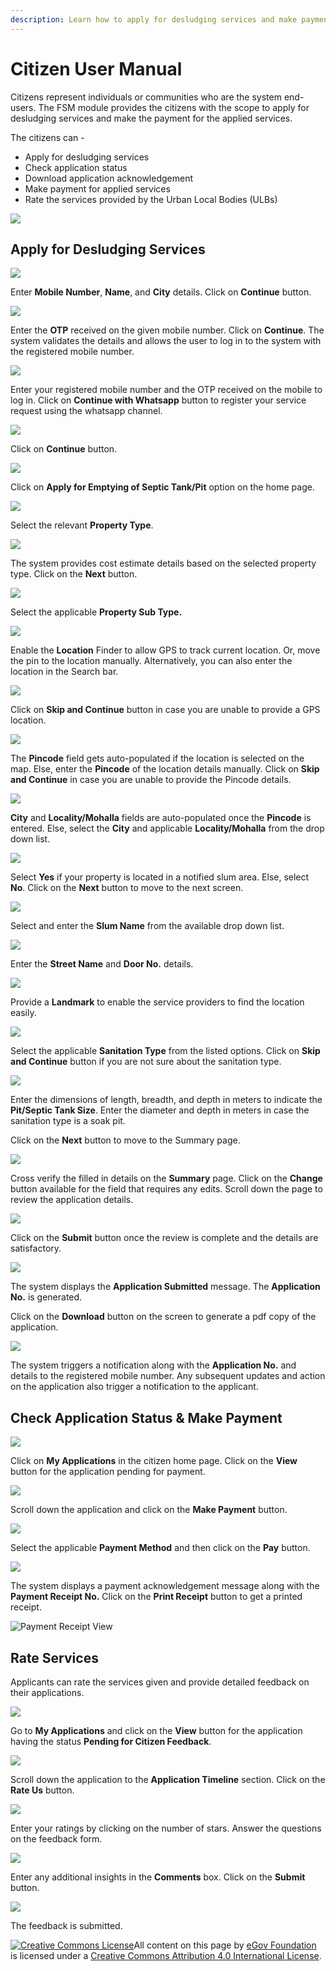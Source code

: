 ```yaml
---
description: Learn how to apply for desludging services and make payment online
---
```


# Citizen User Manual

Citizens represent individuals or communities who are the system end-users. The FSM module provides the citizens with the scope to apply for desludging services and make the payment for the applied services.

The citizens can -

* Apply for desludging services
* Check application status
* Download application acknowledgement
* Make payment for applied services
* Rate the services provided by the Urban Local Bodies \(ULBs\)

![](../../../.gitbook/assets/citizen-user-services.png)

## Apply for Desludging Services

![](../../../.gitbook/assets/rcr1.png)

Enter **Mobile Number**, **Name**, and **City** details. Click on **Continue** button.

![](../../../.gitbook/assets/rcr2.png)

Enter the **OTP** received on the given mobile number. Click on **Continue**. The system validates the details and allows the user to log in to the system with the registered mobile number.

![](../../../.gitbook/assets/rcl1.png)

Enter your registered mobile number and the OTP received on the mobile to log in. Click on **Continue with Whatsapp** button to register your service request using the whatsapp channel.

![](../../../.gitbook/assets/rcl2.png)

Click on **Continue** button.

![](../../../.gitbook/assets/cit1.png)

Click on **Apply for Emptying of Septic Tank/Pit** option on the home page.

![](../../../.gitbook/assets/cit2.png)

Select the relevant **Property Type**. 

![](../../../.gitbook/assets/cit3.png)

The system provides cost estimate details based on the selected property type. Click on the **Next** button.

![](../../../.gitbook/assets/cit4.png)

Select the applicable **Property Sub Type.**

![](../../../.gitbook/assets/cit5.png)

Enable the **Location** Finder to allow GPS to track current location. Or, move the pin to the location manually. Alternatively, you can also enter the location in the Search bar. 

![](../../../.gitbook/assets/cit6.png)

Click on **Skip and Continue** button in case you are unable to provide a GPS location.

![](../../../.gitbook/assets/cit7.png)

The **Pincode** field gets auto-populated if the location is selected on the map. Else, enter the **Pincode** of the location details manually. Click on **Skip and Continue** in case you are unable to provide the Pincode details.

![](../../../.gitbook/assets/cit8.png)

**City** and **Locality/Mohalla** fields are auto-populated once the **Pincode** is entered. Else, select the **City** and applicable **Locality/Mohalla** from the drop down list.

![](../../../.gitbook/assets/cit9.png)

Select **Yes** if your property is located in a notified slum area. Else, select **No**. Click on the **Next** button to move to the next screen.

![](../../../.gitbook/assets/cit10.png)

Select and enter the **Slum Name** from the available drop down list. 

![](../../../.gitbook/assets/cit11.png)

Enter the **Street Name** and **Door No.** details.

![](../../../.gitbook/assets/cit12.png)

Provide a **Landmark** to enable the service providers to find the location easily.

![](../../../.gitbook/assets/cit13.png)

Select the applicable **Sanitation Type** from the listed options. Click on **Skip and Continue** button if you are not sure about the sanitation type.

![](../../../.gitbook/assets/cit14.png)

Enter the dimensions of length, breadth, and depth in meters to indicate the **Pit/Septic Tank Size**. Enter the diameter and depth in meters in case the sanitation type is a soak pit.

Click on the **Next** button to move to the Summary page.

![](../../../.gitbook/assets/cit15.png)

Cross verify the filled in details on the **Summary** page. Click on the **Change** button available for the field that requires any edits. Scroll down the page to review the application details.

![](../../../.gitbook/assets/cit16.png)

Click on the **Submit** button once the review is complete and the details are satisfactory.

![](../../../.gitbook/assets/cit20.png)

The system displays the **Application Submitted** message. The **Application No.** is generated.

Click on the **Download** button on the screen to generate a pdf copy of the application.

![](../../../.gitbook/assets/cit21.png)

The system triggers a notification along with the **Application No.** and details to the registered mobile number. Any subsequent updates and action on the application also trigger a notification to the applicant.

## Check Application Status & Make Payment

![](../../../.gitbook/assets/citi-lv.png)

Click on **My Applications** in the citizen home page. Click on the **View** button for the application pending for payment.

![](../../../.gitbook/assets/citi-pay1.png)

Scroll down the application and click on the **Make Payment** button.

![](../../../.gitbook/assets/citi-pay2.png)

Select the applicable **Payment Method** and then click on the **Pay** button.

![](../../../.gitbook/assets/citi-pay3.png)

The system displays a payment acknowledgement message along with the **Payment Receipt No.** Click on the **Print Receipt** button to get a printed receipt.

![Payment Receipt View](../../../.gitbook/assets/citi-pay4.png)

## Rate Services

Applicants can rate the services given and provide detailed feedback on their applications. 

![](../../../.gitbook/assets/cit-feedback.png)

Go to **My Applications** and click on the **View** button for the application having the status **Pending for Citizen Feedback**.

![](../../../.gitbook/assets/cit-feedback1.png)

Scroll down the application to the **Application Timeline** section. Click on the **Rate Us** button.

![](../../../.gitbook/assets/cit-feedback2.png)

Enter your ratings by clicking on the number of stars. Answer the questions on the feedback form. 

![](../../../.gitbook/assets/cit-feedback3.png)

Enter any additional insights in the **Comments** box. Click on the **Submit** button.

![](../../../.gitbook/assets/cit-feedback4.png)

The feedback is submitted.

 [![Creative Commons License](https://i.creativecommons.org/l/by/4.0/80x15.png)](http://creativecommons.org/licenses/by/4.0/)All content on this page by [eGov Foundation ](https://egov.org.in/)is licensed under a [Creative Commons Attribution 4.0 International License](http://creativecommons.org/licenses/by/4.0/).

